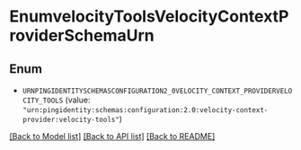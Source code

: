 # EnumvelocityToolsVelocityContextProviderSchemaUrn

## Enum


* `URNPINGIDENTITYSCHEMASCONFIGURATION2_0VELOCITY_CONTEXT_PROVIDERVELOCITY_TOOLS` (value: `"urn:pingidentity:schemas:configuration:2.0:velocity-context-provider:velocity-tools"`)


[[Back to Model list]](../README.md#documentation-for-models) [[Back to API list]](../README.md#documentation-for-api-endpoints) [[Back to README]](../README.md)


